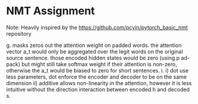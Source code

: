 # NMT Assignment
Note: Heavily inspired by the https://github.com/pcyin/pytorch_basic_nmt repository

g. masks zeros out the attention weight on padded words. the attention vector a_t would only be aggregated over the legit words on the original source sentence. those encoded hidden states would be zero (using p
ad-pack) but might still take softmax weight if their attention is non-zero, otherwise the a_t would be biased to zero for short sentences.
i. i) dot use less parameters, dot enforce the encoder and decoder to be on the same dimension
   ii) additive allows non-linearity in the attention, however it is less intuitive without the direction interaction between encoded h and decoded s.


